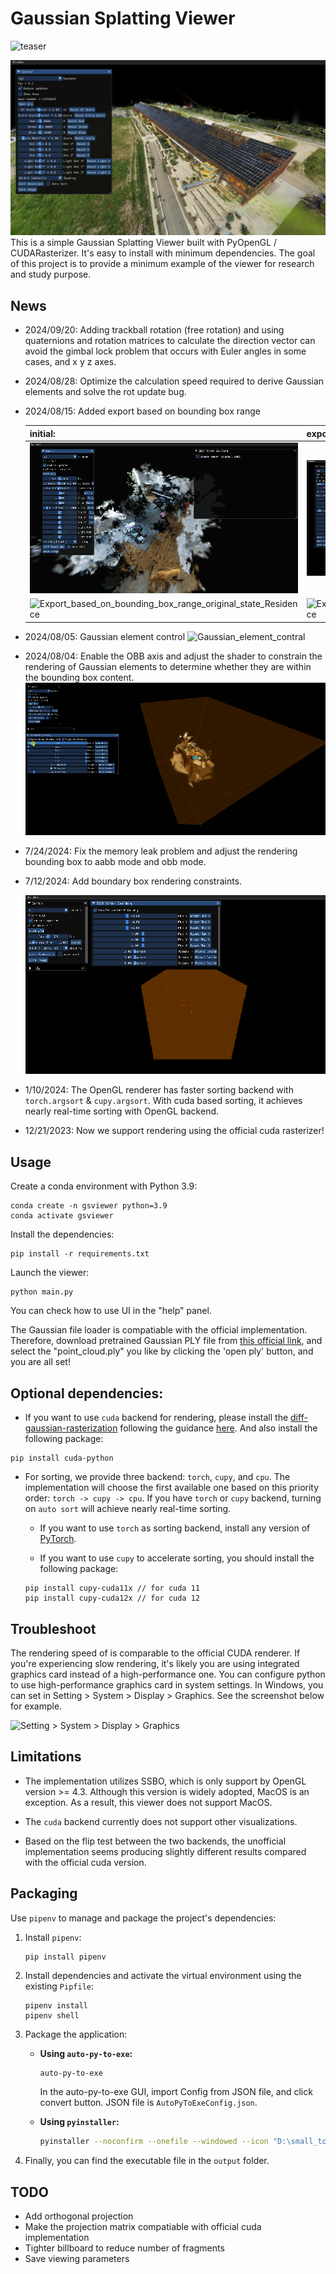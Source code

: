 # Gaussian Splatting Viewer

![teaser](./assets/teaser.png)

![building](./assets/building.png)
This is a simple Gaussian Splatting Viewer built with PyOpenGL / CUDARasterizer. It's easy to install with minimum dependencies. The goal of this project is to provide a minimum example of the viewer for research and study purpose. 

## News

- 2024/09/20: Adding trackball rotation (free rotation) and using quaternions and rotation matrices to calculate the direction vector can avoid the gimbal lock problem that occurs with Euler angles in some cases, and x y z axes.
  
- 2024/08/28: Optimize the calculation speed required to derive Gaussian elements and solve the rot update bug.
  
- 2024/08/15: Added export based on bounding box range
  
  | initial:                                                     | export:                                                      |
  | ------------------------------------------------------------ | ------------------------------------------------------------ |
  | ![Export_based_on_bounding_box_range_original_state](./assets/Export_based_on_bounding_box_range_original_state.gif) | ![Export_based_on_bounding_box_range](./assets/Export_based_on_bounding_box_range.gif) |
  | ![Export_based_on_bounding_box_range_original_state_Residence](./assets/Export_based_on_bounding_box_range_original_state_Residence.gif) | ![Export_based_on_bounding_box_range_Residence](./assets/Export_based_on_bounding_box_range_Residence.gif) |
  
- 2024/08/05: Gaussian element control
  ![Gaussian_element_contral](./assets/Gaussian_element_contral.gif)

- 2024/08/04: Enable the OBB axis and adjust the shader to constrain the rendering of Gaussian elements to determine whether they are within the bounding box content.
  ![Modify_aabb_and_obb_boundary_box](./assets/Modify_aabb_and_obb_boundary_box.gif)

- 7/24/2024: Fix the memory leak problem and adjust the rendering bounding box to aabb mode and obb mode.
  
- 7/12/2024: Add boundary box rendering constraints.

  ![Add boundary box rendering constraints](assets/Add_boundary_box_rendering_constraints.gif)

- 1/10/2024: The OpenGL renderer has faster sorting backend with `torch.argsort` & `cupy.argsort`. With cuda based sorting, it achieves nearly real-time sorting with OpenGL backend.

- 12/21/2023: Now we support rendering using the official cuda rasterizer!

## Usage

Create a conda environment with Python 3.9:
```
conda create -n gsviewer python=3.9
conda activate gsviewer
```

Install the dependencies:
```
pip install -r requirements.txt
```

Launch the viewer:
```
python main.py
```

You can check how to use UI in the "help" panel.

The Gaussian file loader is compatiable with the official implementation. 
Therefore, download pretrained Gaussian PLY file from [this official link](https://repo-sam.inria.fr/fungraph/3d-gaussian-splatting/datasets/pretrained/models.zip), and select the "point_cloud.ply" you like by clicking the 'open ply' button, and you are all set!


## Optional dependencies:

- If you want to use `cuda` backend for rendering, please install the [diff-gaussian-rasterization](https://github.com/graphdeco-inria/diff-gaussian-rasterization) following the guidance [here](https://github.com/graphdeco-inria/gaussian-splatting). And also install the following package:
```
pip install cuda-python
```

- For sorting, we provide three backend: `torch`, `cupy`, and `cpu`. The implementation will choose the first available one based on this priority order: `torch -> cupy -> cpu`. If you have `torch` or `cupy` backend, turning on `auto sort` will achieve nearly real-time sorting.
    - If you want to use `torch` as sorting backend, install any version of [PyTorch](https://pytorch.org/get-started/locally/).

    - If you want to use `cupy` to accelerate sorting, you should install the following package:
    ```
    pip install cupy-cuda11x // for cuda 11
    pip install cupy-cuda12x // for cuda 12
    ```


## Troubleshoot

The rendering speed of is comparable to the official CUDA renderer. If you're experiencing slow rendering, it's likely you are using integrated graphics card instead of a high-performance one. You can configure python to use high-performance graphics card in system settings. In Windows, you can set in Setting > System > Display > Graphics. See the screenshot below for example.

![Setting > System > Display > Graphics](assets/setting.png)

## Limitations
- The implementation utilizes SSBO, which is only support by OpenGL version >= 4.3. Although this version is widely adopted, MacOS is an exception. As a result, this viewer does not support MacOS.

- The `cuda` backend currently does not support other visualizations.

- Based on the flip test between the two backends, the unofficial implementation seems producing slightly different results compared with the official cuda version.


## Packaging

Use `pipenv` to manage and package the project's dependencies:

1. Install `pipenv`:
   ```
   pip install pipenv 
   ```

2. Install dependencies and activate the virtual environment using the existing `Pipfile`:
   ```
   pipenv install
   pipenv shell
   ```

3. Package the application:
   
   - **Using `auto-py-to-exe`:**
     ```bash
     auto-py-to-exe
     ```
     In the auto-py-to-exe GUI, import Config from JSON file, and click convert button. JSON file is `AutoPyToExeConfig.json`.

   - **Using `pyinstaller`:**
     ```bash
     pyinstaller --noconfirm --onefile --windowed --icon "D:\small_tools_python\GSViewer\EXElogo.ico" --name "GSViewer" --clean --log-level "INFO" --add-data "D:\small_tools_python\GSViewer;GSViewer/" --add-binary "D:\Anaconda3\envs\pytorch\Lib\site-packages\glfw\glfw3.dll;." --add-data "D:\small_tools_python\GSViewer\gui;gui/" --add-data "D:\small_tools_python\GSViewer\render;render/" --add-data "D:\small_tools_python\GSViewer\shaders;shaders/" --add-data "D:\small_tools_python\GSViewer\tools;tools/" --add-data "D:\small_tools_python\GSViewer\tools\gsconverter;gsconverter/" --add-data "D:\small_tools_python\GSViewer\tools\gsconverter\utils;utils/"  "D:\small_tools_python\GSViewer\main.py"
     ```

4. Finally, you can find the executable file in the `output` folder.


## TODO
- Add orthogonal projection
- Make the projection matrix compatiable with official cuda implementation
- Tighter billboard to reduce number of fragments
- Save viewing parameters